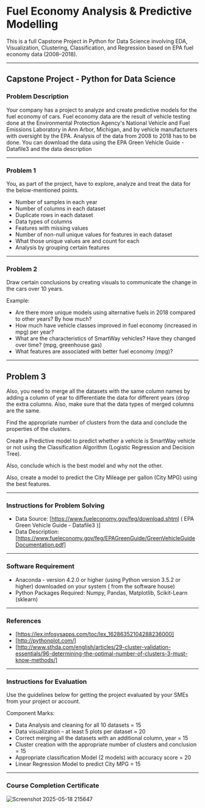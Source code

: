 # Fuel Economy Analysis & Predictive Modelling  

This is a full Capstone Project in Python for Data Science involving EDA, Visualization, Clustering, Classification, and Regression based on EPA fuel economy data (2008–2018).

---

## Capstone Project - Python for Data Science
### Problem Description

Your company has a project to analyze and create predictive models for the fuel economy of cars. Fuel economy data are the result of vehicle testing done at the Environmental Protection Agency's National Vehicle and Fuel Emissions Laboratory in Ann Arbor, Michigan, and by vehicle manufacturers with oversight by the EPA. Analysis of the data from 2008 to 2018 has to be done. You can download the data using the EPA Green Vehicle Guide - Datafile3 and the data description

---

### Problem 1

You, as part of the project, have to explore, analyze and treat the data for the below-mentioned points.

- Number of samples in each year
- Number of columns in each dataset
- Duplicate rows in each dataset
- Data types of columns
- Features with missing values
- Number of non-null unique values for features in each dataset
- What those unique values are and count for each
- Analysis by grouping certain features

---

### Problem 2

Draw certain conclusions by creating visuals to communicate the change in the cars over 10 years.

Example:

- Are there more unique models using alternative fuels in 2018 compared to other years? By how much?
- How much have vehicle classes improved in fuel economy (increased in mpg) per year?
- What are the characteristics of SmartWay vehicles? Have they changed over time? (mpg, greenhouse gas)
- What features are associated with better fuel economy (mpg)?

---

## Problem 3

Also, you need to merge all the datasets with the same column names by adding a column of year to differentiate the data for different years (drop the extra columns. Also, make sure that the data types of merged columns are the same.

Find the appropriate number of clusters from the data and conclude the properties of the clusters.

Create a Predictive model to predict whether a vehicle is SmartWay vehicle or not using the Classification Algorithm (Logistic Regression and Decision Tree). 

Also, conclude which is the best model and why not the other.

Also, create a model to predict the City Mileage per gallon (City MPG) using the best features.

---

### Instructions for Problem Solving

- Data Source: [https://www.fueleconomy.gov/feg/download.shtml ( EPA Green Vehicle Guide - Datafile3 )]
- Data Description: [https://www.fueleconomy.gov/feg/EPAGreenGuide/GreenVehicleGuideDocumentation.pdf]

---

### Software Requirement

- Anaconda - version 4.2.0 or higher (using Python version 3.5.2 or higher) downloaded on your system ( from the software house)
- Python Packages Required: Numpy, Pandas, Matplotlib, Scikit-Learn (sklearn)

---

### References

- [https://lex.infosysapps.com/toc/lex_16286352104288236000]
- [http://pythonplot.com/]
- [http://www.sthda.com/english/articles/29-cluster-validation-essentials/96-determining-the-optimal-number-of-clusters-3-must-know-methods/]

---

### Instructions for Evaluation

Use the guidelines below for getting the project evaluated by your SMEs from your project or account.

Component Marks:

- Data Analysis and cleaning for all 10 datasets = 15
- Data visualization – at least 5 plots per dataset = 20
- Correct merging all the datasets with an additional column, year = 15
- Cluster creation with the appropriate number of clusters and conclusion = 15
- Appropriate classification Model (2 models) with accuracy score = 20
- Linear Regression Model to predict City MPG = 15

---

### Course Completion Certificate

![Screenshot 2025-05-18 215647](https://github.com/user-attachments/assets/1de98731-356b-485c-8879-6f725fce5c90)
